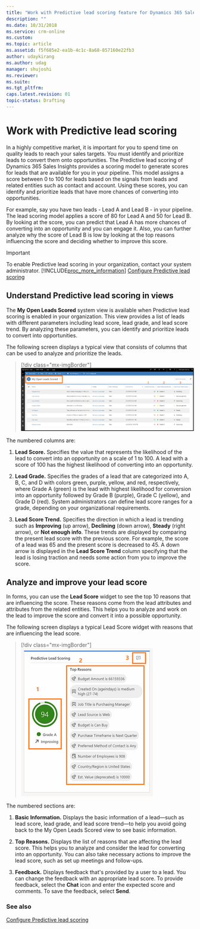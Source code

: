 ```yaml
---
title: "Work with Predictive lead scoring feature for Dynamics 365 Sales  | MicrosoftDocs"
description: ""
ms.date: 10/31/2018
ms.service: crm-online
ms.custom: 
ms.topic: article
ms.assetid: f5f685e2-ea1b-4c1c-8a68-857160e22fb3
author: udaykirang
ms.author: udag
manager: shujoshi
ms.reviewer: 
ms.suite: 
ms.tgt_pltfrm: 
caps.latest.revision: 01
topic-status: Drafting
---
```


# Work with Predictive lead scoring

In a highly competitive market, it is important for you to spend time on quality leads to reach your sales targets. You must identify and prioritize leads to convert them onto opportunities. The Predictive lead scoring of Dynamics 365 Sales Insights provides a scoring model to generate scores for leads that are available for you in your pipeline. This model assigns a score between 0 to 100 for leads based on the signals from leads and related entities such as contact and account. Using these scores, you can identify and prioritize leads that have more chances of converting into opportunities. 

For example, say you have two leads - Lead A and Lead B - in your pipeline. The lead scoring model applies a score of 80 for Lead A and 50 for Lead B. By looking at the score, you can predict that Lead A has more chances of converting into an opportunity and you can engage it. Also, you can further analyze why the score of Lead B is low by looking at the top reasons influencing the score and deciding whether to improve this score.
 
> [!IMPORTANT]
> To enable Predictive lead scoring in your organization, contact your system administrator.
> [!INCLUDE[proc_more_information](../includes/proc-more-information.md)] [Configure Predictive lead scoring](configure-predictive-lead-scoring.md)

## Understand Predictive lead scoring in views

The **My Open Leads Scored** system view is available when Predictive lead scoring is enabled in your organization. This view provides a list of leads with different parameters including lead score, lead grade, and lead score trend. By analyzing these parameters, you can  identify and prioritize leads to convert into opportunities.

The following screen displays a typical view that consists of columns that can be used to analyze and prioritize the leads.

> [!div class="mx-imgBorder"]
> ![My Open Leads Scored view](media/my-open-lead-score-view.png "My Open Leads Scored view")

The numbered columns are:

1.	**Lead Score.** Specifies the value that represents the likelihood of the lead to convert into an opportunity on a scale of 1 to 100. A lead with a score of 100 has the highest likelihood of converting into an opportunity.

2.	**Lead Grade.** Specifies the grades of a lead that are categorized into A, B, C, and D with colors green, purple, yellow, and red, respectively, where Grade A (green) is the lead with highest likelihood for conversion into an opportunity followed by Grade B (purple), Grade C (yellow), and Grade D (red). System administrators can define lead score ranges for a grade, depending on your organizational requirements.

3. **Lead Score Trend.** Specifies the direction in which a lead is trending such as **Improving** (up arrow), **Declining** (down arrow), **Steady** (right arrow), or **Not enough info**. These trends are displayed by comparing the present lead score with the previous score. For example, the score of a lead was 65 and the present score is decreased to 45. A down arrow is displayed in the **Lead Score Trend** column specifying that the lead is losing traction and needs some action from you to improve the score. 
 
## Analyze and improve your lead score

In forms, you can use the **Lead Score** widget to see the top 10 reasons that are influencing the score. These reasons come from the lead attributes and attributes from the related entities. This helps you to analyze and work on the lead to improve the score and convert it into a possible opportunity. 

The following screen displays a typical Lead Score widget with reasons that are influencing the lead score. 

> [!div class="mx-imgBorder"]
> ![Predictive lead score widget](media/predictive-lead-scoring-widget.png "Predictive lead score widget")

The numbered sections are:

1.	**Basic Information.** Displays the basic information of a lead—such as lead score, lead grade, and lead score trend—to help you avoid going back to the My Open Leads Scored view to see basic information.

2.	**Top Reasons.** Displays the list of reasons that are affecting the lead score. This helps you to analyze and consider the lead for converting into an opportunity. You can also take necessary actions to improve the lead score, such as set up meetings and follow-ups.

3.	**Feedback.** Displays feedback that's provided by a user to a lead. You can change the feedback with an appropriate lead score. To provide feedback, select the **Chat** icon and enter the expected score and comments. To save the feedback, select **Send**.

### See also

[Configure Predictive lead scoring](configure-predictive-lead-scoring.md)
